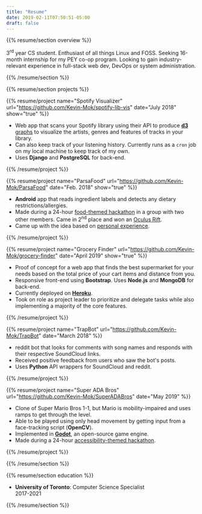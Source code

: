 ```yaml
---
title: "Resume"
date: 2019-02-11T07:50:51-05:00
draft: false
---
```

{{% resume/section overview %}}<!--- {{{ -->

3<sup>rd</sup> year CS student. Enthusiast of all things
Linux and FOSS. Seeking 16-month internship for my PEY
co-op program. Looking to gain industry-relevant experience in 
full-stack web dev, DevOps or system administration.

{{% /resume/section %}}<!--- }}} -->

{{% resume/section projects %}}<!--- {{{ -->

<!--- Spotify Graphs {{{ -->

{{% resume/project name="Spotify Visualizer" 
url="https://github.com/Kevin-Mok/spotify-lib-vis" date="July 2018" show="true" %}}

- Web app that scans your Spotify library using their API to produce
  [**d3** graphs][d3 graph examples] to visualize the artists, genres and
  features of tracks in your library.
- Can also keep track of your listening history. Currently runs as a `cron`
  job on my local machine to keep track of my own.
- Uses __Django__ and __PostgreSQL__ for back-end.

[d3 graph examples]: https://github.com/d3/d3/wiki/Gallery

{{% /resume/project %}}

<!--- Spotify Graphs }}} -->

<!--- ParsaFood {{{ -->

{{% resume/project name="ParsaFood" 
url="https://github.com/Kevin-Mok/ParsaFood" date="Feb. 2018" 
show="true" %}}

- **Android** app that reads ingredient labels and detects any dietary 
  restrictions/allergies. 
- Made during a 24-hour [food-themed hackathon][Platterz Hackathon event]
  in a group with two other members. Came in 2<sup>nd</sup> place and won
  an [Oculus Rift][Oculus Rift Amazon].
- Came up with the idea based on [personal experience][Parsafood motivation].

[Parsafood repo]: https://github.com/Kevin-Mok/ParsaFood
[Parsafood motivation]: https://github.com/Kevin-Mok/ParsaFood#motivation
[Platterz Hackathon event]: https://www.eventbrite.com/e/platterz-hackathon-tickets-42682237722
[Oculus Rift Amazon]: https://www.amazon.ca/Oculus-Rift-Windows-VR-Headset/dp/B00VF0IXEY/ref=sr_1_1_sspa?ie=UTF8&qid=1520422949&sr=8-1-spons&keywords=oculus+rift&psc=1

{{% /resume/project %}}

<!--- ParsaFood }}} -->
 
<!--- Grocery Finder {{{ -->

{{% resume/project name="Grocery Finder" 
url="https://github.com/Kevin-Mok/grocery-finder" date="April 2019" 
show="true" %}}

- Proof of concept for a web app that finds the best supermarket for 
  your needs based on the total price of your cart items and distance 
  from you.
- Responsive front-end using **Bootstrap**. Uses **Node.js** and 
  **MongoDB** for back-end.
- Currently deployed on [**Heroku**][Grocery Finder Heroku].
- Took on role as project leader to prioritize and delegate tasks 
  while
  also implementing a majority of the core features.

[Grocery Finder Heroku]: http://www.grocery-finder.ml

{{% /resume/project %}}

<!--- Grocery Finder }}} -->

<!--- TrapBot {{{ -->

{{% resume/project name="TrapBot"
url="https://github.com/Kevin-Mok/TrapBot" date="March 2018" %}}

- reddit bot that looks for comments with song names and responds with 
  their respective SoundCloud links.
- Received positive feedback from users who saw the bot's posts.
- Uses __Python__ API wrappers for SoundCloud and reddit.

{{% /resume/project %}}

<!--- Grocery Finder }}} -->

<!--- Super ADA Bros. {{{ -->

{{% resume/project name="Super ADA Bros"
url="https://github.com/Kevin-Mok/SuperADABros" date="May 2019" %}}

- Clone of Super Mario Bros 1-1, but Mario is mobility-impaired and
  uses ramps to get through the level.
- Able to be played using only head movement by getting input from a
  face-tracking script (**OpenCV**).
- Implemented in [**Godot**][Godot site], an open-source game engine.
- Made during a 24-hour [accessibility-themed hackathon][PC Hacks event].

[PC Hacks event]: https://pchacks19.devpost.com/
[Godot site]: https://godotengine.org

{{% /resume/project %}}


<!--- Grocery Finder }}} -->

{{% /resume/section %}}<!--- }}} -->

{{% resume/section education %}}<!--- {{{ -->

- **University of Toronto**: Computer Science Specialist <div class="date">2017-2021</div>

{{% /resume/section %}}<!--- }}} -->
